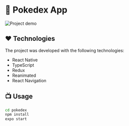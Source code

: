 # :iphone: Pokedex App

![Project demo](./demo.gif)

## :heart: Technologies

The project was developed with the following technologies:

* React Native
* TypeScript
* Redux
* Reanimated
* React Navigation

## :tv: Usage

```bash
cd pokedex
npm install
expo start
```
